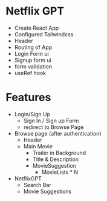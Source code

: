 # Netflix GPT

- Create React App
- Configured Tailwindcss
- Header
- Routing of App
- Login Form ui
- Signup form ui
- form validation
- useRef hook


# Features
- Login/Sign Up
    - Sign In / Sign up Form
    - redirect to Browse Page
- Browse page (after authentication)
    - Header
    - Main Movie
        - Trailer in Background
        - Title & Description
        - MovieSuggestion
            - MovieLists * N
- NetflixGPT
    - Search Bar
    - Movie Suggestions